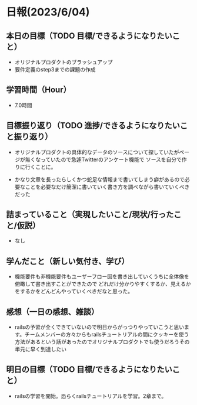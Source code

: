 # 日報(2023/6/04)

## 本日の目標（TODO 目標/できるようになりたいこと）

- オリジナルプロダクトのブラッシュアップ
- 要件定義のstep3までの課題の作成

## 学習時間（Hour）
- 7.0時間

## 目標振り返り（TODO 進捗/できるようになりたいこと振り返り）
- オリジナルプロダクトの具体的なデータのソースについて探していたがページが無くなっていたので急遽Twitterのアンケート機能で
ソースを自分で作りに行くことに。

- かなり文章を長ったらしくかつ蛇足な情報まで書いてしまう癖があるので必要なことを必要なだけ簡潔に書いていく書き方を調べながら書いていくべきだった

## 詰まっていること（実現したいこと/現状/行ったこと/仮説）

- なし


## 学んだこと（新しい気付き、学び）
-  機能要件も非機能要件もユーザーフロー図を書き出していくうちに全体像を俯瞰して書き出すことができたので
どれだけ分かりやすくするか、見えるかをするかをどんどんやっていくべきだなと思った。
## 感想（一日の感想、雑談）

- railsの予習が全くできていないので明日からがっつりやっていこうと思います。チームメンバーの方々からもrailsチュートリアルの間にクッキーを使う方法があるという話があったのでオリジナルプロダクトでも使うだろうその単元に早く到達したい

## 明日の目標（TODO 目標/できるようになりたいこと）

- railsの学習を開始。恐らくrailsチュートリアルを学習。2章まで。